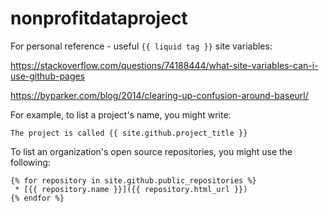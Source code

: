 # nonprofitdataproject


For personal reference - useful `{{ liquid tag }}` site variables: 

https://stackoverflow.com/questions/74188444/what-site-variables-can-i-use-github-pages

https://byparker.com/blog/2014/clearing-up-confusion-around-baseurl/

For example, to list a project's name, you might write: 

```
The project is called {{ site.github.project_title }}
```

To list an organization's open source repositories, you might use the following:
 
 ```
{% for repository in site.github.public_repositories %}
  * [{{ repository.name }}]({{ repository.html_url }})
{% endfor %}
```


